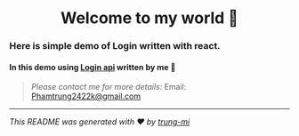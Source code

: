 <h1 align="center">Welcome to my world 👋</h1>

### Here is simple demo of Login written with react. 

#### In this demo using [Login api](https://github.com/truph77/Project-26-11-2020-backend) written by me 🤘


>_Please contact me for more details:_
>Email: <Phamtrung2422k@gmail.com>

---
_This README was generated with ❤️ by [trung-mi](https://github.com/truph77)_
